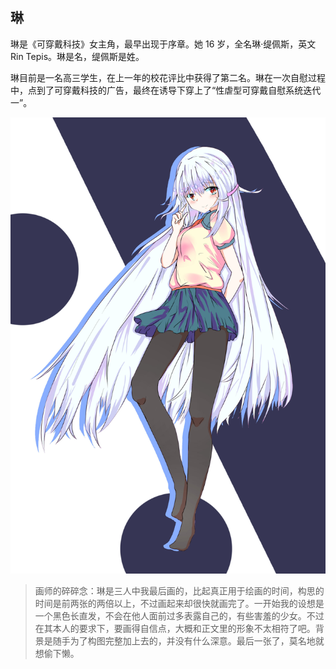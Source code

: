 ## 琳
琳是《可穿戴科技》女主角，最早出现于序章。她 16 岁，全名琳·缇佩斯，英文 Rin Tepis。琳是名，缇佩斯是姓。

琳目前是一名高三学生，在上一年的校花评比中获得了第二名。琳在一次自慰过程中，点到了可穿戴科技的广告，最终在诱导下穿上了“性虐型可穿戴自慰系统迭代一”。

![](./琳_low.jpg)

> 画师的碎碎念：琳是三人中我最后画的，比起真正用于绘画的时间，构思的时间是前两张的两倍以上，不过画起来却很快就画完了。一开始我的设想是一个黑色长直发，不会在他人面前过多表露自己的，有些害羞的少女。不过在其本人的要求下，要画得自信点，大概和正文里的形象不太相符了吧。背景是随手为了构图完整加上去的，并没有什么深意。最后一张了，莫名地就想偷下懒。
